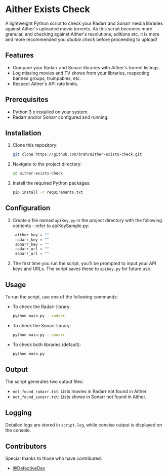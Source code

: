 # Aither Exists Check

A lightweight Python script to check your Radarr and Sonarr media libraries against Aither's uploaded movie torrents.
As this script becomes more granular, and checking against Aither's resolutions, editions etc. it is more and more recommended you *double check* before proceeding to upload!

## Features

- Compare your Radarr and Sonarr libraries with Aither's torrent listings.
- Log missing movies and TV shows from your libraries, respecting banned groups, trumpables, etc.
- Respect Aither's API rate limits.

## Prerequisites

- Python 3.x installed on your system.
- Radarr and/or Sonarr configured and running.

## Installation

1. Clone this repository:

   ```bash
   git clone https://github.com/brah/aither-exists-check.git
   ```

2. Navigate to the project directory:

   ```bash
   cd aither-exists-check
   ```

3. Install the required Python packages:

   ```bash
   pip install -r requirements.txt
   ```

## Configuration

1. Create a file named `apiKey.py` in the project directory with the following contents - refer to apiKeySample.py:

   ```python
    aither_key = ""
    radarr_key = ""
    sonarr_key = ""
    radarr_url = ""
    sonarr_url = ""
   ```

2. The first time you run the script, you'll be prompted to input your API keys and URLs. The script saves these to `apiKey.py` for future use.

## Usage

To run the script, use one of the following commands:

- To check the Radarr library:

  ```bash
  python main.py --radarr
  ```

- To check the Sonarr library:

  ```bash
  python main.py --sonarr
  ```

- To check both libraries (default):

  ```bash
  python main.py
  ```

## Output

The script generates two output files:

- `not_found_radarr.txt`: Lists movies in Radarr not found in Aither.
- `not_found_sonarr.txt`: Lists shows in Sonarr not found in Aither.

## Logging

Detailed logs are stored in `script.log`, while concise output is displayed on the console.

## Contributors

Special thanks to those who have contributed:

- [@DefectiveDev](https://github.com/defectivedev)
